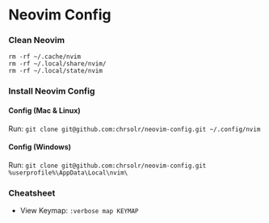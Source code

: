 # Neovim Config

### Clean Neovim

```
rm -rf ~/.cache/nvim
rm -rf ~/.local/share/nvim/
rm -rf ~/.local/state/nvim
```

### Install Neovim Config

#### Config (Mac & Linux)

Run: `git clone git@github.com:chrsolr/neovim-config.git ~/.config/nvim`

#### Config (Windows)

Run: `git clone git@github.com:chrsolr/neovim-config.git %userprofile%\AppData\Local\nvim\`

### Cheatsheet

- View Keymap: `:verbose map KEYMAP`
